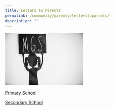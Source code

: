 ```yaml
---
title: Letters to Parents
permalink: /community/parents/letterstoparents/
description: ""
---
```

<img src="/images/Announcements/btn-letterstoparents.jpg" style="width:50%">

[Primary School](https://drive.google.com/drive/folders/1unqyO3EaoYTibKifTGNK41Jwuar38NVO?usp=sharing)

[Secondary School](https://drive.google.com/drive/folders/1jEZPzZJHm9k76GwyjZ23rI66BKdrQu7E?usp=sharing)